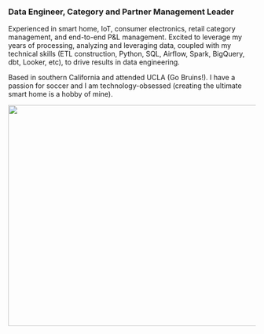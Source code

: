 ### Data Engineer, Category and Partner Management Leader

Experienced in smart home, IoT, consumer electronics, retail category management, and end-to-end P&L management. Excited to leverage my years of processing, analyzing and leveraging data, coupled with my technical skills (ETL construction, Python, SQL, Airflow, Spark, BigQuery, dbt, Looker, etc), to drive results in data engineering.

Based in southern California and attended UCLA (Go Bruins!). I have a passion for soccer and I am technology-obsessed (creating the ultimate smart home is a hobby of mine).

<img src='https://user-images.githubusercontent.com/115185983/220984474-24fdd0ae-488d-4583-9d53-160048ee09bd.png' width='850' height='450'>
